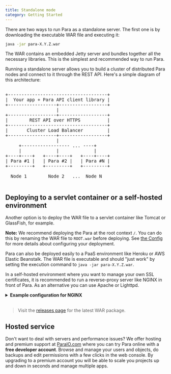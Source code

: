 ```yaml
---
title: Standalone mode
category: Getting Started
---
```


There are two ways to run Para as a standalone server. The first one is by downloading the executable WAR file and executing it:

```bash
java -jar para-X.Y.Z.war
```

The WAR contains an embedded Jetty server and bundles together all the necessary libraries. This is the simplest and
recommended way to run Para.

Running a standalone server allows you to build a cluster of distributed Para nodes and connect to it
through the REST API. Here's a simple diagram of this architecture:

<pre>

+-------------------------------------+
|  Your app + Para API client library |
+------------------+------------------+
                   |
+------------------+------------------+
|        REST API over HTTPS          |
+-------------------------------------+
|       Cluster Load Balancer         |
+------------------+------------------+
                   |
     +------------------ ... ----+
     |             |             |
+----+----+   +----+----+   +----+----+
| Para #1 |   | Para #2 |   | Para #N |
+---------+   +---------+   +---------+

  Node 1        Node 2   ...  Node N

</pre>

## Deploying to a servlet container or a self-hosted environment

Another option is to deploy the WAR file to a servlet container like Tomcat or GlassFish, for example.

**Note:** We recommend deploying the Para at the root context `/`. You can do this by renaming the WAR file
to `ROOT.war` before deploying. See [the Config](#005-config) for more details about configuring your deployment.

Para can also be deployed easily to a PaaS environment like Heroku or AWS Elastic Beanstalk. The WAR file is executable
and should "just work" by setting the execution command to `java -jar para-X.Y.Z.war`.

In a self-hosted environment where you want to manage your own SSL certificates, it is recommended to run a
reverse-proxy server like NGINX in front of Para. As an alternative you can use Apache or Lighttpd.

<details><summary><b>Example configuration for NGINX</b></summary>
<pre><code>
server_tokens off;
add_header X-XSS-Protection "1; mode=block";
add_header X-Content-Type-Options nosniff;

server {
	listen 80 default_server;
	listen [::]:80 default_server;
	server_name www.domain.com domain.com;

	# Redirect all HTTP requests to HTTPS with a 301 Moved Permanently response.
	return 301 https://$host$request_uri;
}

server {
	listen 443 ssl http2;
	listen [::]:443 ssl http2;
	server_name www.domain.com domain.com;

	# certs sent to the client in SERVER HELLO are concatenated in ssl_certificate
	ssl_certificate /path/to/signed_cert_plus_intermediates;
	ssl_certificate_key /path/to/private_key;
	ssl_session_timeout 1d;
	ssl_session_cache shared:SSL:50m;
	ssl_session_tickets off;

	# modern configuration. tweak to your needs.
	ssl_protocols TLSv1.2;
	ssl_ciphers 'ECDHE-ECDSA-AES256-GCM-SHA384:ECDHE-RSA-AES256-GCM-SHA384:ECDHE-ECDSA-CHACHA20-POLY1305:ECDHE-RSA-CHACHA20-POLY1305:ECDHE-ECDSA-AES128-GCM-SHA256:ECDHE-RSA-AES128-GCM-SHA256:ECDHE-ECDSA-AES256-SHA384:ECDHE-RSA-AES256-SHA384:ECDHE-ECDSA-AES128-SHA256:ECDHE-RSA-AES128-SHA256';
	ssl_prefer_server_ciphers on;

	# HSTS (ngx_http_headers_module is required) (15768000 seconds = 6 months)
	add_header Strict-Transport-Security max-age=15768000;

	# OCSP Stapling - fetch OCSP records from URL in ssl_certificate and cache them
	ssl_stapling on;
	ssl_stapling_verify on;

	# Verify chain of trust of OCSP response using Root CA and Intermediate certs
	ssl_trusted_certificate /path/to/root_CA_cert_plus_intermediates;

	# Cloudflare DNS
	resolver 1.1.1.1;

	# Required for LE certificate enrollment using certbot
	location '/.well-known/acme-challenge' {
		default_type "text/plain";
		root /var/www/html;
	}

	location / {
		proxy_pass http://localhost:8080;
		proxy_set_header X-Real-IP $remote_addr;
		proxy_set_header X-Forwarded-For $proxy_add_x_forwarded_for;
		proxy_set_header Host $http_host;
	}
}
</pre></code>
</details>

<br>

> Visit the [releases page](https://github.com/erudika/para/releases) for the latest WAR package.

## Hosted service

Don't want to deal with servers and performance issues? We offer hosting and premium support at
[ParaIO.com](https://paraio.com) where you can try Para online with a **free developer account**.
Browse and manage your users and objects, do backups and edit permissions with a few clicks in the web console.
By upgrading to a premium account you will be able to scale you projects up and down in seconds and manage multiple apps.